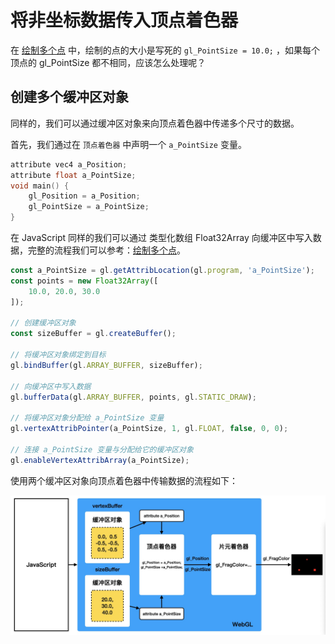 # 将非坐标数据传入顶点着色器

在 [绘制多个点](../lesson08/) 中，绘制的点的大小是写死的 `gl_PointSize = 10.0;` ，如果每个顶点的 gl_PointSize 都不相同，应该怎么处理呢？

## 创建多个缓冲区对象

同样的，我们可以通过缓冲区对象来向顶点着色器中传递多个尺寸的数据。

首先，我们通过在 `顶点着色器` 中声明一个 `a_PointSize` 变量。

```c++
attribute vec4 a_Position;
attribute float a_PointSize;
void main() {
    gl_Position = a_Position;
    gl_PointSize = a_PointSize;
}
```

在 JavaScript 同样的我们可以通过 类型化数组 Float32Array 向缓冲区中写入数据，完整的流程我们可以参考：[绘制多个点](../lesson08/)。
```javascript
const a_PointSize = gl.getAttribLocation(gl.program, 'a_PointSize');
const points = new Float32Array([
    10.0, 20.0, 30.0
]);        

// 创建缓冲区对象
const sizeBuffer = gl.createBuffer();

// 将缓冲区对象绑定到目标
gl.bindBuffer(gl.ARRAY_BUFFER, sizeBuffer);

// 向缓冲区中写入数据
gl.bufferData(gl.ARRAY_BUFFER, points, gl.STATIC_DRAW);

// 将缓冲区对象分配给 a_PointSize 变量
gl.vertexAttribPointer(a_PointSize, 1, gl.FLOAT, false, 0, 0);

// 连接 a_PointSize 变量与分配给它的缓冲区对象
gl.enableVertexAttribArray(a_PointSize);
```

使用两个缓冲区对象向顶点着色器中传输数据的流程如下：

<img src="https://github.com/zqiangxu/webgl/blob/main/assets/book/chapter1/lesson16/process.png?raw=true" width="1000px"/>